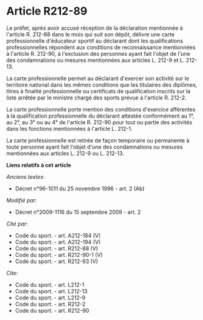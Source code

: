 # Article R212-89

Le préfet, après avoir accusé réception de la déclaration mentionnée à l'article R. 212-88 dans le mois qui suit son dépôt,
délivre une carte professionnelle d'éducateur sportif au déclarant dont les qualifications professionnelles répondent aux
conditions de reconnaissance mentionnées à l'article R. 212-90, à l'exclusion des personnes ayant fait l'objet de l'une des
condamnations ou mesures mentionnées aux articles L. 212-9 et L. 212-13. 

La carte professionnelle permet au déclarant d'exercer son activité sur le territoire national dans les mêmes conditions que
les titulaires des diplômes, titres à finalité professionnelle ou certificats de qualification inscrits sur la liste arrêtée
par le ministre chargé des sports prévue à l'article R. 212-2. 

La carte professionnelle porte mention des conditions d'exercice afférentes à la qualification professionnelle du déclarant
attestée conformément au 1°, au 2°, au 3° ou au 4° de l'article R. 212-90 pour tout ou partie des activités dans les
fonctions mentionnées à l'article L. 212-1. 

La carte professionnelle est retirée de façon temporaire ou permanente à toute personne ayant fait l'objet d'une des
condamnations ou mesures mentionnées aux articles L. 212-9 ou L. 212-13.

**Liens relatifs à cet article**

_Anciens textes_:

  - Décret n°96-1011 du 25 novembre 1996 - art. 2 (Ab)

_Modifié par_:

  - Décret n°2009-1116 du 15 septembre 2009 - art. 2

_Cité par_:

  - Code du sport. - art. A212-184 (V)
  - Code du sport. - art. A212-194 (V)
  - Code du sport. - art. R212-88 (V)
  - Code du sport. - art. R212-90-1 (V)
  - Code du sport. - art. R212-93 (V)

_Cite_:

  - Code du sport. - art. L212-1
  - Code du sport. - art. L212-13
  - Code du sport. - art. L212-9
  - Code du sport. - art. R212-2
  - Code du sport. - art. R212-90
